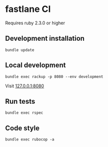 # fastlane CI

Requires ruby 2.3.0 or higher

## Development installation

```
bundle update
```

## Local development

```
bundle exec rackup -p 8080 --env development
```

Visit [127.0.0.1:8080](http://127.0.0.1:8080/)

## Run tests

```
bundle exec rspec
```

## Code style

```
bundle exec rubocop -a
```
